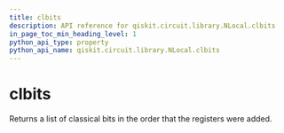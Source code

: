```yaml
---
title: clbits
description: API reference for qiskit.circuit.library.NLocal.clbits
in_page_toc_min_heading_level: 1
python_api_type: property
python_api_name: qiskit.circuit.library.NLocal.clbits
---
```


# clbits

Returns a list of classical bits in the order that the registers were added.

